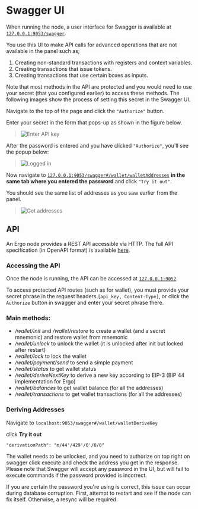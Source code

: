 # Swagger UI

When running the node, a user interface for Swagger is available at [`127.0.0.1:9053/swagger`](http://127.0.0.1:9053/swagger). 

You use this UI to make API calls for advanced operations that are not available in the panel such as;

1. Creating non-standard transactions with registers and context variables.
2. Creating transactions that issue tokens.
3. Creating transactions that use certain boxes as inputs. 

Note that most methods in the API are protected and you would need to use your secret (that you configured earlier) to access these methods. The following images show the process of setting this secret in the Swagger UI.

Navigate to the top of the page and click the `"Authorize"` button. 

Enter your secret in the form that pops-up as shown in the figure below.
> ![Enter API key](https://user-images.githubusercontent.com/23208922/69916784-450e6a80-1485-11ea-9bb5-681438d11970.png)

After the password is entered and you have clicked `"Authorize"`, you'll see the popup below:

> ![Logged in](https://user-images.githubusercontent.com/23208922/69916787-4a6bb500-1485-11ea-90c8-39b274d0f36d.png)

Now navigate to [`127.0.0.1:9053/swagger#/wallet/walletAddresses`](http://127.0.0.1:9053/swagger#/wallet/walletAddresses) **in the same tab where you entered the password** and click `"Try it out"`. 

You should see the same list of addresses as you saw earlier from the panel. 

> ![Get addresses](https://user-images.githubusercontent.com/23208922/69916855-f9a88c00-1485-11ea-8705-887ccffe6471.png)


## API

An Ergo node provides a REST API accessible via HTTP. The full API specification (in OpenAPI format) is available [here](https://github.com/ergoplatform/ergo/blob/master/src/main/resources/api/openapi.yaml). 

### Accessing the API

Once the node is running, the API can be accessed at [`127.0.0.1:9052`](http://127.0.0.1:9052). 

To access protected API routes (such as for wallet), you must provide your secret phrase in the request headers `[api_key, Content-Type]`, or click the `Authorize` button in swagger and enter your secret phrase there.


### Main methods:

* */wallet/init* and */wallet/restore* to create a wallet (and a secret mnemonic) and restore wallet from mnemonic
* */wallet/unlock* to unlock the wallet (it is unlocked after init but locked after restart)
* */wallet/lock* to lock the wallet
* */wallet/payment/send* to send a simple payment
* */wallet/status* to get wallet status
* */wallet/deriveNextKey* to derive a new key according to EIP-3 (BIP 44 implementation for Ergo)
* */wallet/balances* to get wallet balance (for all the addresses) 
* */wallet/transactions* to get wallet transactions (for all the addresses) 


### Deriving Addresses

Navigate to `localhost:9053/swagger#/wallet/walletDeriveKey` 

click **Try it out**

```  
"derivationPath": "m/44'/429'/0'/0/0" 
```

The wallet needs to be unlocked, and you need to authorize on top right on swagger
click execute and check the address you get in the response. Please note that Swagger will accept any password in the UI, but will fail to execute commands if the password provided is incorrect.

If you are certain the password you're using is correct, this issue can occur during database corruption. First, attempt to restart and see if the node can fix itself.  Otherwise, a resync will be required. 

